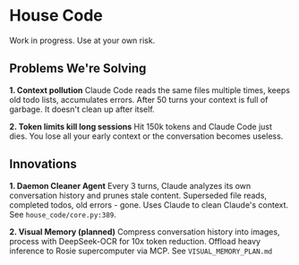# House Code

Work in progress. Use at your own risk.

## Problems We're Solving

**1. Context pollution**
Claude Code reads the same files multiple times, keeps old todo lists, accumulates errors. After 50 turns your context is full of garbage. It doesn't clean up after itself.

**2. Token limits kill long sessions**
Hit 150k tokens and Claude Code just dies. You lose all your early context or the conversation becomes useless.

## Innovations

**1. Daemon Cleaner Agent**
Every 3 turns, Claude analyzes its own conversation history and prunes stale content. Superseded file reads, completed todos, old errors - gone. Uses Claude to clean Claude's context. See `house_code/core.py:389`.

**2. Visual Memory (planned)**
Compress conversation history into images, process with DeepSeek-OCR for 10x token reduction. Offload heavy inference to Rosie supercomputer via MCP. See `VISUAL_MEMORY_PLAN.md`
